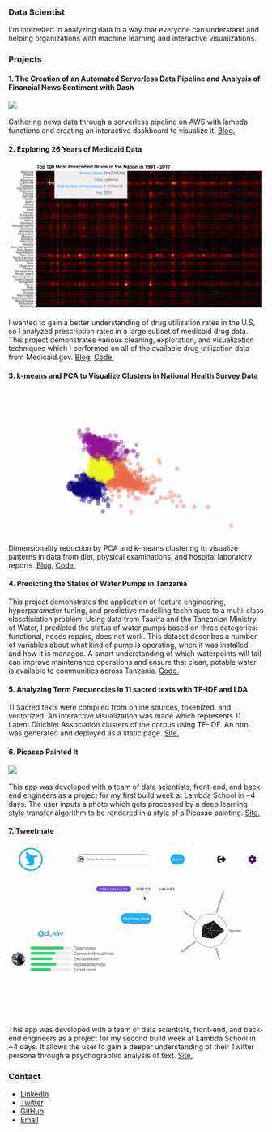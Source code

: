 ### Data Scientist 

I'm interested in analyzing data in a way that everyone can understand and helping organizations with machine learning and interactive visualizations.

### Projects 

#### 1. The Creation of an Automated Serverless Data Pipeline and Analysis of Financial News Sentiment with Dash

![](news-sentiment.gif)

Gathering news data through a serverless pipeline on AWS with lambda functions and creating an interactive dashboard to visualize it. [Blog.](https://medium.com/@dmitriy.kavyazin/serverless-data-pipeline-for-classification-of-financial-news-sentiment-and-visualization-with-dash-f4ba7c959051?source=friends_link&sk=c496a4b68d0a84226ec278891507eb9a)

#### 2. Exploring 26 Years of Medicaid Data

![](heatmap_gif_small.gif)

I wanted to gain a better understanding of drug utilization rates in the U.S, so I analyzed prescription rates in a large subset of medicaid drug data. This project demonstrates various cleaning, exploration, and visualization techniques which I performed on all of the available drug utilization data from Medicaid.gov. [Blog.](https://link.medium.com/V3GE3LpFeU) [Code.](https://github.com/DimaKav/Data_storytelling_project/blob/master/Exploring_All_Medicaid_Data.ipynb)

#### 3. k-means and PCA to Visualize Clusters in National Health Survey Data

![](k_means.gif)

Dimensionality reduction by PCA and k-means clustering to visualize patterns in data from diet, physical examinations, and hospital laboratory reports. [Blog.](https://link.medium.com/01qzaM1CtU) [Code.](https://github.com/DimaKav/NHANES_project)

#### 4. Predicting the Status of Water Pumps in Tanzania

This project demonstrates the application of feature engineering, hyperparameter tuning, and predictive modelling techniques to a multi-class classficiation problem. Using data from Taarifa and the Tanzanian Ministry of Water, I predicted the status of water pumps based on three categories: functional, needs repairs, does not work. This dataset describes a number of variables about what kind of pump is operating, when it was installed, and how it is managed. A smart understanding of which waterpoints will fail can improve maintenance operations and ensure that clean, potable water is available to communities across Tanzania. [Code.](https://github.com/DimaKav/Tanzanian_waterpumps_project)

#### 5. Analyzing Term Frequencies in 11 sacred texts with TF-IDF and LDA

11 Sacred texts were compiled from online sources, tokenized, and vectorized. An interactive visualization was made which represents 11 Latent Dirichlet Association clusters of the corpus using TF-IDF. An html was generated and deployed as a static page. [Site.](https://dimakav.github.io/sacred_texts_LDA/tfidf)

#### 6. Picasso Painted It

![](picasso_painted_it.gif)

This app was developed with a team of data scientists, front-end, and back-end engineers as a project for my first build week at Lambda School in ~4 days. The user inputs a photo which gets processed by a deep learning style transfer algorithm to be rendered in a style of a Picasso painting. [Site.](https://picasso-frontend.netlify.com/)

#### 7. Tweetmate

![](tweet_mate_gif.gif)

This app was developed with a team of data scientists, front-end, and back-end engineers as a project for my second build week at Lambda School in ~4 days. It allows the user to gain a deeper understanding of their Twitter persona through a psychographic analysis of text. [Site.](https://tweetmate.netlify.com)

### Contact

- [LinkedIn](https://www.linkedin.com/in/dkavyazin/)
- [Twitter](https://twitter.com/d_kav)
- [GitHub](https://github.com/DimaKav)
- [Email](dmitriy.kavyazin@gmail.com)
